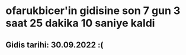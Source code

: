 # ofarukbicer'in gidisine son 7 gun 3 saat 25 dakika 10 saniye kaldi

## Gidis tarihi: 30.09.2022 :(